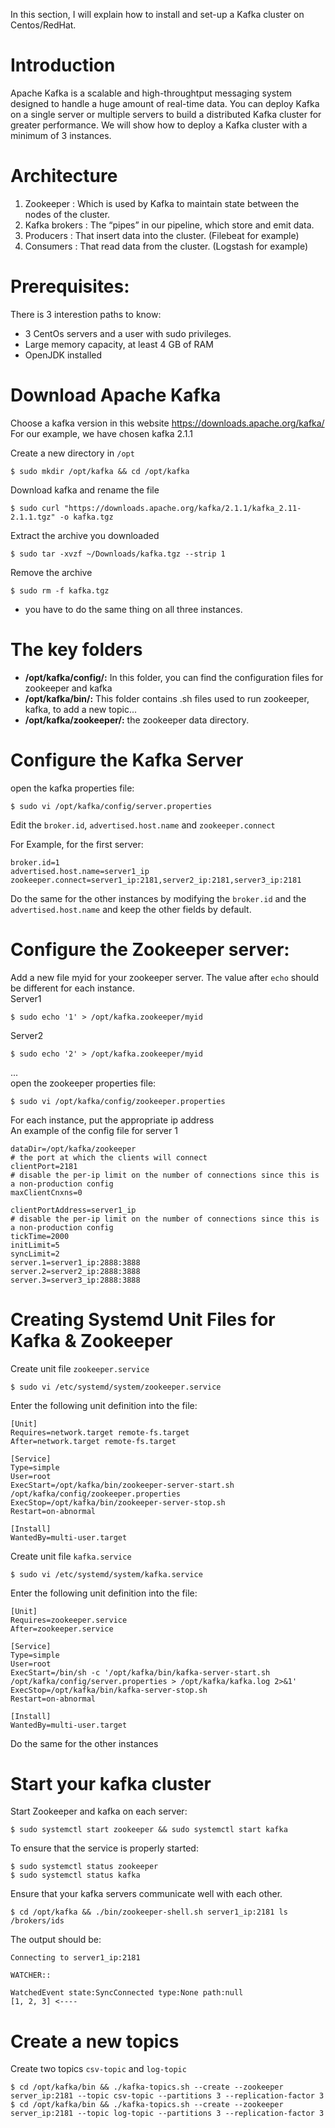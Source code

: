 In this section, I will explain how to install and set-up a Kafka cluster on Centos/RedHat. 
# Introduction
Apache Kafka is a scalable and high-throughtput messaging system designed to handle a huge amount of real-time data. You can deploy Kafka on a single server or multiple servers to build a distributed Kafka cluster for greater performance. We will show how to deploy a Kafka cluster with a minimum of 3 instances.

#  Architecture
1. Zookeeper : Which is used by Kafka to maintain state between the nodes of the cluster.
2. Kafka brokers : The “pipes” in our pipeline, which store and emit data.
3. Producers : That insert data into the cluster. (Filebeat for example)
4. Consumers : That read data from the cluster. (Logstash for example)


# Prerequisites:
There is 3 interestion paths to know:
- 3 CentOs servers and a user with sudo privileges.
- Large memory capacity, at least 4 GB of RAM
- OpenJDK installed

# Download Apache Kafka
Choose a kafka version in this website https://downloads.apache.org/kafka/  
For our example, we have chosen kafka 2.1.1

Create a new directory in `/opt`
```
$ sudo mkdir /opt/kafka && cd /opt/kafka
```
Download kafka and rename the file
``` 
$ sudo curl "https://downloads.apache.org/kafka/2.1.1/kafka_2.11-2.1.1.tgz" -o kafka.tgz
```
Extract the archive you downloaded
```
$ sudo tar -xvzf ~/Downloads/kafka.tgz --strip 1
```
Remove the archive
```
$ sudo rm -f kafka.tgz
```
* you have to do the same thing on all three instances.


# The key folders

- **/opt/kafka/config/:** In this folder, you can find the configuration files for zookeeper and kafka
- **/opt/kafka/bin/:** This folder contains .sh files used to run zookeeper, kafka, to add a new topic...
- **/opt/kafka/zookeeper/:** the zookeeper data directory.

# Configure the Kafka Server
open the kafka properties file:
```
$ sudo vi /opt/kafka/config/server.properties
```
Edit the `broker.id`, `advertised.host.name` and `zookeeper.connect`

For Example, for the first server:

```
broker.id=1
advertised.host.name=server1_ip
zookeeper.connect=server1_ip:2181,server2_ip:2181,server3_ip:2181
```
Do the same for the other instances by modifying the `broker.id` and the `advertised.host.name` and keep the other fields by default.

# Configure the Zookeeper server:

Add a new file myid for your zookeeper server. The value after `echo` should be different for each instance.  
Server1
```
$ sudo echo '1' > /opt/kafka.zookeeper/myid
```
Server2
```
$ sudo echo '2' > /opt/kafka.zookeeper/myid
```
...    
open the zookeeper properties file:
```
$ sudo vi /opt/kafka/config/zookeeper.properties
```
For each instance, put the appropriate ip address  
An example of the config file for server 1
```
dataDir=/opt/kafka/zookeeper
# the port at which the clients will connect
clientPort=2181
# disable the per-ip limit on the number of connections since this is a non-production config
maxClientCnxns=0

clientPortAddress=server1_ip
# disable the per-ip limit on the number of connections since this is a non-production config
tickTime=2000
initLimit=5
syncLimit=2
server.1=server1_ip:2888:3888
server.2=server2_ip:2888:3888
server.3=server3_ip:2888:3888

```
# Creating Systemd Unit Files for Kafka & Zookeeper
Create unit file `zookeeper.service`
```
$ sudo vi /etc/systemd/system/zookeeper.service
```
Enter the following unit definition into the file:
```
[Unit]
Requires=network.target remote-fs.target
After=network.target remote-fs.target

[Service]
Type=simple
User=root
ExecStart=/opt/kafka/bin/zookeeper-server-start.sh /opt/kafka/config/zookeeper.properties
ExecStop=/opt/kafka/bin/zookeeper-server-stop.sh
Restart=on-abnormal

[Install]
WantedBy=multi-user.target

```

Create unit file `kafka.service`
```
$ sudo vi /etc/systemd/system/kafka.service
```
Enter the following unit definition into the file:
```
[Unit]
Requires=zookeeper.service
After=zookeeper.service

[Service]
Type=simple
User=root
ExecStart=/bin/sh -c '/opt/kafka/bin/kafka-server-start.sh /opt/kafka/config/server.properties > /opt/kafka/kafka.log 2>&1'
ExecStop=/opt/kafka/bin/kafka-server-stop.sh
Restart=on-abnormal

[Install]
WantedBy=multi-user.target
```
Do the same for the other instances

# Start your kafka cluster
Start Zookeeper and kafka on each server:

```
$ sudo systemctl start zookeeper && sudo systemctl start kafka
```
To ensure that the service is properly started:

```
$ sudo systemctl status zookeeper
$ sudo systemctl status kafka
```
Ensure that your kafka servers communicate well with each other. 
```
$ cd /opt/kafka && ./bin/zookeeper-shell.sh server1_ip:2181 ls /brokers/ids
```
The output should be:
```
Connecting to server1_ip:2181

WATCHER::

WatchedEvent state:SyncConnected type:None path:null
[1, 2, 3] <----

```
# Create a new topics

Create two topics `csv-topic` and `log-topic`

```
$ cd /opt/kafka/bin && ./kafka-topics.sh --create --zookeeper server_ip:2181 --topic csv-topic --partitions 3 --replication-factor 3
$ cd /opt/kafka/bin && ./kafka-topics.sh --create --zookeeper server_ip:2181 --topic log-topic --partitions 3 --replication-factor 3
```
